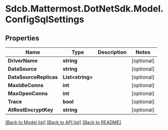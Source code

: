 # Sdcb.Mattermost.DotNetSdk.Model.ConfigSqlSettings
## Properties

Name | Type | Description | Notes
------------ | ------------- | ------------- | -------------
**DriverName** | **string** |  | [optional] 
**DataSource** | **string** |  | [optional] 
**DataSourceReplicas** | **List&lt;string&gt;** |  | [optional] 
**MaxIdleConns** | **int** |  | [optional] 
**MaxOpenConns** | **int** |  | [optional] 
**Trace** | **bool** |  | [optional] 
**AtRestEncryptKey** | **string** |  | [optional] 

[[Back to Model list]](../README.md#documentation-for-models) [[Back to API list]](../README.md#documentation-for-api-endpoints) [[Back to README]](../README.md)


